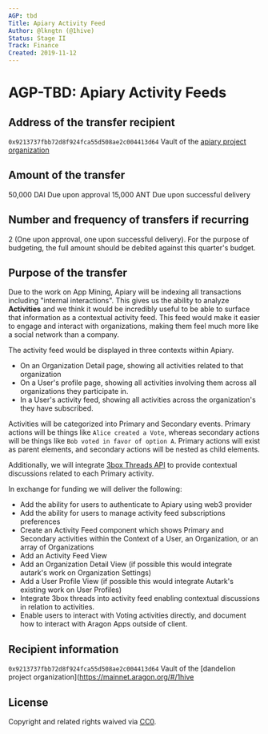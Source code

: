```yaml
---
AGP: tbd
Title: Apiary Activity Feed
Author: @lkngtn (@1hive)
Status: Stage II
Track: Finance
Created: 2019-11-12
---
```


# **AGP-TBD: Apiary Activity Feeds**

## **Address of the transfer recipient**

 `0x9213737fbb72d8f924fca55d508ae2c004413d64` Vault of the [apiary project organization](https://mainnet.aragon.org/#/apiary)

## **Amount of the transfer**

50,000 DAI Due upon approval
15,000 ANT Due upon successful delivery

## **Number and frequency of transfers if recurring**

2 (One upon approval, one upon successful delivery).
For the purpose of budgeting, the full amount should be debited against this quarter's budget.

## **Purpose of the transfer**

Due to the work on App Mining, Apiary will be indexing all transactions including "internal interactions". This gives us the ability to analyze **Activities** and we think it would be incredibly useful to be able to surface that information as a contextual activity feed. This feed would make it easier to engage and interact with organizations, making them feel much more like a social network than a company.

The activity feed would be displayed in three contexts within Apiary.
* On an Organization Detail page, showing all activities related to that organization
* On a User's profile page, showing all activities involving them across all organizations they participate in.
* In a User's activity feed, showing all activities across the organization's they have subscribed.   

Activities will be categorized into Primary and Secondary events. Primary actions will be things like `Alice created a Vote`, whereas secondary actions will be things like `Bob voted in favor of option A`. Primary actions will exist as parent elements, and secondary actions will be nested as child elements.

Additionally, we will integrate [3box Threads API](https://docs.3box.io/build/web-apps/messaging/about) to provide contextual discussions related to each Primary activity.

In exchange for funding we will deliver the following:
* Add the ability for users to authenticate to Apiary using web3 provider
* Add the ability for users to manage activity feed subscriptions preferences
* Create an Activity Feed component which shows Primary and Secondary activities within the Context of a User, an Organization, or an array of Organizations
* Add an Activity Feed View
* Add an Organization Detail View (if possible this would integrate autark's work on Organization Settings)
* Add a User Profile View (if possible this would integrate Autark's existing work on User Profiles)
* Integrate 3box threads into activity feed enabling contextual discussions in relation to activities.
* Enable users to interact with Voting activities directly, and document how to interact with Aragon Apps outside of client.


## **Recipient information**

 `0x9213737fbb72d8f924fca55d508ae2c004413d64` Vault of the [dandelion project organization](https://mainnet.aragon.org/#/1hive

## **License**

Copyright and related rights waived via [CC0](https://creativecommons.org/publicdomain/zero/1.0/).
